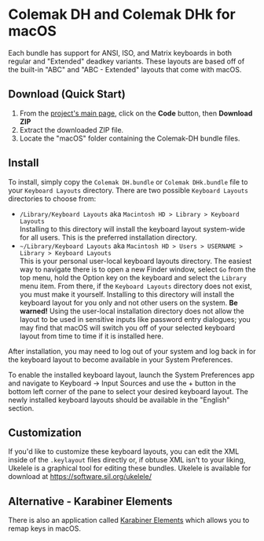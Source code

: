 Colemak DH and Colemak DHk for macOS
====================================

Each bundle has support for ANSI, ISO, and Matrix keyboards in both regular and
"Extended" deadkey variants. These layouts are based off of the built-in
"ABC" and "ABC - Extended" layouts that come with macOS.


## Download (Quick Start)

1. From the [project's main page](https://github.com/ColemakMods/mod-dh), click on the **Code** button, then **Download ZIP**
2. Extract the downloaded ZIP file.
3. Locate the "macOS" folder containing the Colemak-DH bundle files.

## Install

To install, simply copy the `Colemak DH.bundle` or `Colemak DHk.bundle`
file to your `Keyboard Layouts` directory. There are two possible
`Keyboard Layouts` directories to choose from:

- `/Library/Keyboard Layouts` aka
  `Macintosh HD > Library > Keyboard Layouts`  
  Installing to this directory will install the keyboard layout
  system-wide for all users. This is the preferred installation
  directory.
- `~/Library/Keyboard Layouts` aka
  `Macintosh HD > Users > USERNAME > Library > Keyboard Layouts`  
  This is your personal user-local keyboard layouts directory. The
  easiest way to navigate there is to open a new Finder window, select
  `Go` from the top menu, hold the Option key on the keyboard and select
  the `Library` menu item. From there, if the `Keyboard Layouts` directory
  does not exist, you must make it yourself.  Installing to this directory
  will install the keyboard layout for you only and not other users on the
  system. **Be warned!** Using the user-local installation directory does
  not allow the layout to be used in sensitive inputs like password entry
  dialogues; you may find that macOS will switch you off of your selected
  keyboard layout from time to time if it is installed here.

After installation, you may need to log out of your system and log back
in for the keyboard layout to become available in your System
Preferences.

To enable the installed keyboard layout, launch the System Preferences
app and navigate to Keyboard -> Input Sources and use the + button in
the bottom left corner of the pane to select your desired keyboard
layout. The newly installed keyboard layouts should be available in the
"English" section.

## Customization

If you'd like to customize these keyboard layouts, you can edit the XML
inside of the `.keylayout` files directly or, if obtuse XML isn't to
your liking, Ukelele is a graphical tool for editing these bundles.
Ukelele is available for download at https://software.sil.org/ukelele/

## Alternative - Karabiner Elements

There is also an application called [Karabiner Elements](https://karabiner-elements.pqrs.org) which allows you to remap keys in macOS.

